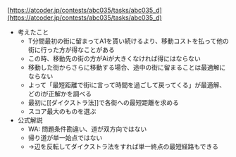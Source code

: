 
[https://atcoder.jp/contests/abc035/tasks/abc035_d](https://atcoder.jp/contests/abc035/tasks/abc035_d)
- 考えたこと
    - T分間最初の街に留まってA1を貰い続けるより、移動コストを払って他の街に行った方が得なことがある
    - この時、移動先の街の方がAiが大きくなければ得にはならない
    - 移動した街からさらに移動する場合、途中の街に留まることは最適解にならない
    - よって「最短距離で街iに言って時間を過ごして戻ってくる」が最適解、どのiが正解かを調べる
    - 最初に[[ダイクストラ法]]で各街への最短距離を求める
    - スコア最大のものを選ぶ
- 公式解説
    - WA: 問題条件勘違い、道が双方向ではない
    - 帰り道が単一始点ではない
    - →辺を反転してダイクストラ法をすれば単一終点の最短経路もできる
